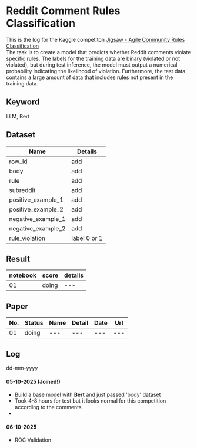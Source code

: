 # Reddit Comment Rules Classification
This is the log for the Kaggle competiton [Jigsaw - Agile Community Rules Classification](https://www.kaggle.com/competitions/jigsaw-agile-community-rules) <br>
The task is to create a model that predicts whether Reddit comments violate specific rules. The labels for the training data are binary (violated or not violated), but during test inference, the model must output a numerical probability indicating the likelihood of violation.
Furthermore, the test data contains a large amount of data that includes rules not present in the training data.

## Keyword
LLM, Bert

## Dataset
| Name | Details |
| --- | --- | 
| row_id | add |
| body | add |
| rule | add |
| subreddit	| add |
| positive_example_1 | add |
| positive_example_2 | add |
| negative_example_1 | add |
| negative_example_2 | add |
| rule_violation | label 0 or 1

## Result

| notebook| score | details |
| --- | --- | --- |
| 01 | doing | --- | 


## Paper
| No. | Status | Name | Detail | Date | Url |
| --- | --- | --- | --- | --- | --- | 
| 01 | doing | --- | --- | --- | --- |


## Log 
dd-mm-yyyy
#### 05-10-2025 (Joined!)
- Build a base model with <b>Bert</b> and just passed 'body' dataset
- Took 4-8 hours for test but it looks normal for this competition according to the comments
- 

#### 06-10-2025

- ROC Validation